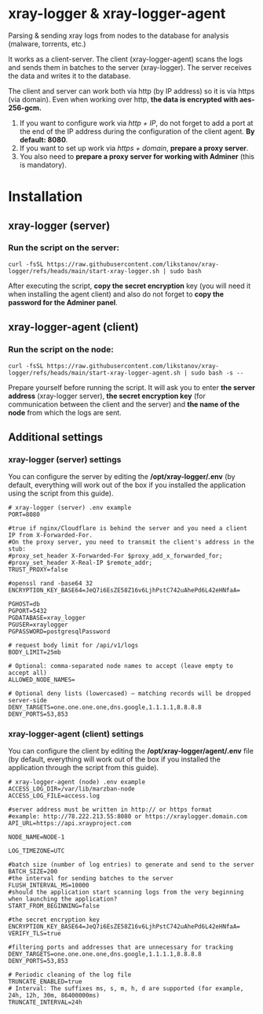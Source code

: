 # xray-logger & xray-logger-agent
Parsing &amp; sending xray logs from nodes to the database for analysis (malware, torrents, etc.)

It works as a client-server. The client (xray-logger-agent) scans the logs and sends them in batches to the server (xray-logger). The server receives the data and writes it to the database.

The client and server can work both via http (by IP address) so it is via https (via domain). Even when working over http, **the data is encrypted with aes-256-gcm.**

1. If you want to configure work via *http + IP*, do not forget to add a port at the end of the IP address during the configuration of the client agent. **By default: 8080**.
2. If you want to set up work via *https + domain*, **prepare a proxy server**. 
3. You also need to **prepare a proxy server for working with Adminer** (this is mandatory).

# Installation

## xray-logger (server)

### Run the script on the server:
```
curl -fsSL https://raw.githubusercontent.com/likstanov/xray-logger/refs/heads/main/start-xray-logger.sh | sudo bash
```

After executing the script, **copy the secret encryption** key (you will need it when installing the agent client) and also do not forget to **copy the password for the Adminer panel**.

## xray-logger-agent (client)

### Run the script on the node:
```
curl -fsSL https://raw.githubusercontent.com/likstanov/xray-logger/refs/heads/main/start-xray-logger-agent.sh | sudo bash -s --
```

Prepare yourself before running the script. It will ask you to enter **the server address** (xray-logger server), **the secret encryption key** (for communication between the client and the server) and **the name of the node** from which the logs are sent.

## Additional settings

### xray-logger (server) settings

You can configure the server by editing the **/opt/xray-logger/.env** (by default, everything will work out of the box if you installed the application using the script from this guide).

```
# xray-logger (server) .env example
PORT=8080

#true if nginx/Cloudflare is behind the server and you need a client IP from X-Forwarded-For.
#On the proxy server, you need to transmit the client's address in the stub:
#proxy_set_header X-Forwarded-For $proxy_add_x_forwarded_for;
#proxy_set_header X-Real-IP $remote_addr;
TRUST_PROXY=false

#openssl rand -base64 32
ENCRYPTION_KEY_BASE64=JeQ7i6EsZE58Z16v6LjhPstC742uAhePd6L42eHNfaA=

PGHOST=db
PGPORT=5432
PGDATABASE=xray_logger
PGUSER=xraylogger
PGPASSWORD=postgresqlPassword

# request body limit for /api/v1/logs
BODY_LIMIT=25mb

# Optional: comma-separated node names to accept (leave empty to accept all)
ALLOWED_NODE_NAMES=

# Optional deny lists (lowercased) – matching records will be dropped server-side
DENY_TARGETS=one.one.one.one,dns.google,1.1.1.1,8.8.8.8
DENY_PORTS=53,853
```

### xray-logger-agent (client) settings

You can configure the client by editing the **/opt/xray-logger/agent/.env** file (by default, everything will work out of the box if you installed the application through the script from this guide).

```
# xray-logger-agent (node) .env example
ACCESS_LOG_DIR=/var/lib/marzban-node
ACCESS_LOG_FILE=access.log

#server address must be written in http:// or https format
#example: http://78.222.213.55:8080 or https://xraylogger.domain.com
API_URL=https://api.xrayproject.com

NODE_NAME=NODE-1

LOG_TIMEZONE=UTC

#batch size (number of log entries) to generate and send to the server
BATCH_SIZE=200
#the interval for sending batches to the server
FLUSH_INTERVAL_MS=10000
#should the application start scanning logs from the very beginning when launching the application?
START_FROM_BEGINNING=false

#the secret encryption key
ENCRYPTION_KEY_BASE64=JeQ7i6EsZE58Z16v6LjhPstC742uAhePd6L42eHNfaA=
VERIFY_TLS=true

#filtering ports and addresses that are unnecessary for tracking
DENY_TARGETS=one.one.one.one,dns.google,1.1.1.1,8.8.8.8
DENY_PORTS=53,853

# Periodic cleaning of the log file
TRUNCATE_ENABLED=true
# Interval: The suffixes ms, s, m, h, d are supported (for example, 24h, 12h, 30m, 86400000ms)
TRUNCATE_INTERVAL=24h
```